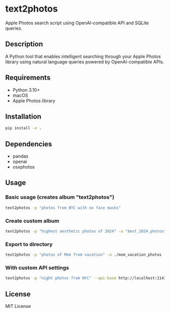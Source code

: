 # text2photos

Apple Photos search script using OpenAI-compatible API and SQLite queries.

## Description

A Python tool that enables intelligent searching through your Apple Photos library using natural language queries powered by OpenAI-compatible APIs.

## Requirements

- Python 3.10+
- macOS
- Apple Photos library

## Installation

```bash
pip install -e .
```

## Dependencies

- pandas
- openai
- osxphotos

## Usage

### Basic usage (creates album "text2photos")
```bash
text2photos -p "photos from NYC with no face masks"
```

### Create custom album
```bash
text2photos -p "highest aesthetic photos of 2024" -a "best_2024_photos"
```

### Export to directory
```bash
text2photos -p "photos of Mom from vacation" -o ./mom_vacation_photos
```

### With custom API settings
```bash
text2photos -p "night photos from NYC" --api-base http://localhost:11434/v1 --model qwen3-coder:30b
```

## License

MIT License